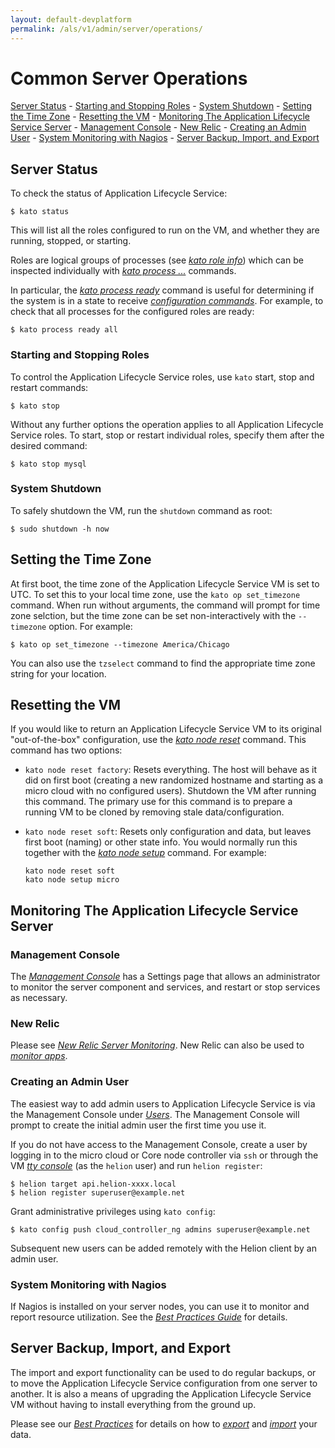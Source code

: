 ```yaml
---
layout: default-devplatform
permalink: /als/v1/admin/server/operations/
---
```

<!--PUBLISHED-->

Common Server Operations[](#common-server-operations "Permalink to this headline")
===================================================================================
[Server Status](#server-status)
        -   [Starting and Stopping Roles](#starting-and-stopping-roles)
        -   [System Shutdown](#system-shutdown)
    -   [Setting the Time Zone](#setting-the-time-zone)
    -   [Resetting the VM](#resetting-the-vm)
    -   [Monitoring The Application Lifecycle Service
        Server](#monitoring-the-helion-server)
        -   [Management Console](#management-console)
        -   [New Relic](#new-relic)
        -   [Creating an Admin User](#creating-an-admin-user)
        -   [System Monitoring with
            Nagios](#system-monitoring-with-nagios)
    -   [Server Backup, Import, and
        Export](#server-backup-import-and-export)

Server Status[](#server-status "Permalink to this headline")
-------------------------------------------------------------

To check the status of Application Lifecycle Service:

    $ kato status

This will list all the roles configured to run on the VM, and whether
they are running, stopped, or starting.

Roles are logical groups of processes (see [*kato role
info*](/als/v1/admin/reference/kato-ref/#kato-command-ref-role-info)) which can
be inspected individually with [*kato process
...*](/als/v1/admin/reference/kato-ref/#kato-command-ref-process-list)
commands.

In particular, the [*kato process
ready*](/als/v1/admin/reference/kato-ref/#kato-command-ref-process-ready)
command is useful for determining if the system is in a state to receive
[*configuration commands*](/als/v1/admin/server/configuration/#server-configuration). For
example, to check that all processes for the configured roles are ready:

    $ kato process ready all

### Starting and Stopping Roles[](#starting-and-stopping-roles "Permalink to this headline")

To control the Application Lifecycle Service roles, use `kato` start,
stop and restart commands:

    $ kato stop

Without any further options the operation applies to all Application Lifecycle Service roles.
To start, stop or restart individual roles, specify them after the
desired command:

    $ kato stop mysql

### System Shutdown[](#system-shutdown "Permalink to this headline")

To safely shutdown the VM, run the `shutdown`
command as root:

    $ sudo shutdown -h now

Setting the Time Zone[](#setting-the-time-zone "Permalink to this headline")
-----------------------------------------------------------------------------

At first boot, the time zone of the Application Lifecycle Service VM is set to UTC. To set
this to your local time zone, use the `kato op set_timezone` command. When run without arguments, the command will prompt
for time zone selction, but the time zone can be set non-interactively
with the `--timezone` option. For example:

    $ kato op set_timezone --timezone America/Chicago

You can also use the `tzselect` command to find the
appropriate time zone string for your location.

Resetting the VM[](#resetting-the-vm "Permalink to this headline")
-------------------------------------------------------------------

If you would like to return an Application Lifecycle Service VM to its original
"out-of-the-box" configuration, use the [*kato node
reset*](/als/v1/admin/reference/kato-ref/#kato-command-ref-node-attach)
command. This command has two options:

-   `kato node reset factory`: Resets everything.
    The host will behave as it did on first boot (creating a new
    randomized hostname and starting as a micro cloud with no configured
    users). Shutdown the VM after running this command. The primary use
    for this command is to prepare a running VM to be cloned by removing
    stale data/configuration.

-   `kato node reset soft`: Resets only
    configuration and data, but leaves first boot (naming) or other
    state info. You would normally run this together with the [*kato
    node
    setup*](/als/v1/admin/reference/kato-ref/#kato-command-ref-node-attach)
    command. For example:

        kato node reset soft
        kato node setup micro

Monitoring The Application Lifecycle Service Server[](#monitoring-the-helion-server "Permalink to this headline")
-----------------------------------------------------------------------------------------------

### Management Console[](#management-console "Permalink to this headline")

The [*Management
Console*](/als/v1/user/console/#management-console) has a
Settings page that allows an administrator to monitor the server
component and services, and restart or stop services as necessary.

### New Relic[](#new-relic "Permalink to this headline")

Please see [*New Relic Server
Monitoring*](/als/v1/admin/best-practices/#bestpractices-nrsysmond). New
Relic can also be used to [*monitor
apps*](/als/v1/user/deploy/newrelic/#newrelic).

### Creating an Admin User[](#creating-an-admin-user "Permalink to this headline")

The easiest way to add admin users to Application Lifecycle Service is via the Management
Console under [*Users*](/als/v1/admin/console/customize/#console-users). The
Management Console will prompt to create the initial admin user the
first time you use it.

If you do not have access to the Management Console, create a user by
logging in to the micro cloud or Core node controller via
`ssh` or through the VM [*tty
console*](/als/v1/user/reference/glossary/#term-tty-console) (as the
`helion` user) and run
`helion register`:

    $ helion target api.helion-xxxx.local
    $ helion register superuser@example.net

Grant administrative privileges using `kato config`:

    $ kato config push cloud_controller_ng admins superuser@example.net

Subsequent new users can be added remotely with the Helion client by an admin user.

### System Monitoring with Nagios[](#system-monitoring-with-nagios "Permalink to this headline")

If Nagios is installed on your server nodes, you can use it to monitor
and report resource utilization. See the [*Best Practices
Guide*](/als/v1/admin/best-practices/#bestpractices-nagios) for details.

Server Backup, Import, and Export[](#server-backup-import-and-export "Permalink to this headline")
---------------------------------------------------------------------------------------------------

The import and export functionality can be used to do regular backups,
or to move the Application Lifecycle Service configuration from one server to another. It is
also a means of upgrading the Application Lifecycle Service VM without having to install
everything from the ground up.

Please see our [*Best
Practices*](/als/v1/admin/best-practices/#bestpractices-controller-migration)
for details on how to
[*export*](/als/v1/admin/best-practices/#bestpractices-migration-export)
and
[*import*](/als/v1/admin/best-practices/#bestpractices-migration-import)
your data.

